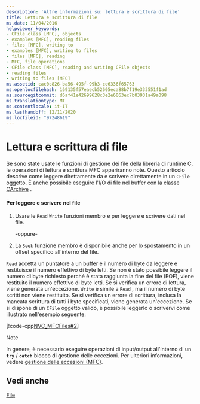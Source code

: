 ```yaml
---
description: 'Altre informazioni su: lettura e scrittura di file'
title: Lettura e scrittura di file
ms.date: 11/04/2016
helpviewer_keywords:
- CFile class [MFC], objects
- examples [MFC], reading files
- files [MFC], writing to
- examples [MFC], writing to files
- files [MFC], reading
- MFC, file operations
- CFile class [MFC], reading and writing CFile objects
- reading files
- writing to files [MFC]
ms.assetid: cac0c826-ba56-495f-99b3-ce6336f65763
ms.openlocfilehash: 169135f57eaecb52605eca88b7f19e333551f1ad
ms.sourcegitcommit: d6af41e42699628c3e2e6063ec7b03931a49a098
ms.translationtype: MT
ms.contentlocale: it-IT
ms.lasthandoff: 12/11/2020
ms.locfileid: "97248619"
---
```

# <a name="reading-and-writing-files"></a>Lettura e scrittura di file

Se sono state usate le funzioni di gestione dei file della libreria di runtime C, le operazioni di lettura e scrittura MFC appariranno note. Questo articolo descrive come leggere direttamente da e scrivere direttamente in un `CFile` oggetto. È anche possibile eseguire l'I/O di file nel buffer con la classe [CArchive](../mfc/reference/carchive-class.md) .

#### <a name="to-read-from-and-write-to-the-file"></a>Per leggere e scrivere nel file

1. Usare le `Read` `Write` funzioni membro e per leggere e scrivere dati nel file.

     -oppure-

1. La `Seek` funzione membro è disponibile anche per lo spostamento in un offset specifico all'interno del file.

`Read` accetta un puntatore a un buffer e il numero di byte da leggere e restituisce il numero effettivo di byte letti. Se non è stato possibile leggere il numero di byte richiesto perché è stata raggiunta la fine del file (EOF), viene restituito il numero effettivo di byte letti. Se si verifica un errore di lettura, viene generata un'eccezione. `Write` è simile a `Read` , ma il numero di byte scritti non viene restituito. Se si verifica un errore di scrittura, inclusa la mancata scrittura di tutti i byte specificati, viene generata un'eccezione. Se si dispone di un `CFile` oggetto valido, è possibile leggerlo o scrivervi come illustrato nell'esempio seguente:

[!code-cpp[NVC_MFCFiles#2](../atl-mfc-shared/reference/codesnippet/cpp/reading-and-writing-files_1.cpp)]

> [!NOTE]
> In genere, è necessario eseguire operazioni di input/output all'interno di un **`try`** / **`catch`** blocco di gestione delle eccezioni. Per ulteriori informazioni, vedere [gestione delle eccezioni (MFC)](../mfc/exception-handling-in-mfc.md).

## <a name="see-also"></a>Vedi anche

[File](../mfc/files-in-mfc.md)
